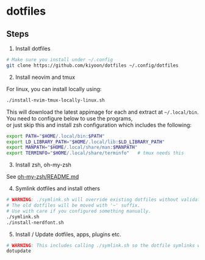 # dotfiles

## Steps

1. Install dotfiles

```bash
# Make sure you install under ~/.config
git clone https://github.com/kiyoon/dotfiles ~/.config/dotfiles
```

2. Install neovim and tmux

For linux, you can install locally using:

```bash
./install-nvim-tmux-locally-linux.sh
```

This will download the latest appimage for each and extract at `~/.local/bin`.  
You need to configure below to use the programs,  
or just skip this and install zsh configuration which includes the following:

```bash
export PATH="$HOME/.local/bin:$PATH"
export LD_LIBRARY_PATH="$HOME/.local/lib:$LD_LIBRARY_PATH"
export MANPATH="$HOME/.local/share/man:$MANPATH"
export TERMINFO="$HOME/.local/share/terminfo"	# tmux needs this
```

3. Install zsh, oh-my-zsh

See [oh-my-zsh/README.md](oh-my-zsh/README.md)

4. Symlink dotfiles and install others

```bash
# WARNING: ./symlink.sh will override existing dotfiles without validation (but will create a backup).
# The old dotfiles will be moved with '~' suffix.
# Use with care if you configured something manually.
./symlink.sh
./install-nerdfont.sh
```

5. Install / Update dotfiles, apps, plugins etc.

```zsh
# WARNING: This includes calling ./symlink.sh so the dotfile symlinks will be updated.
dotupdate
```
